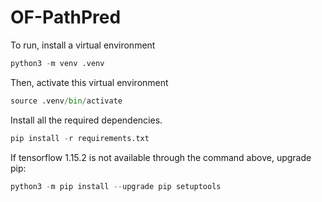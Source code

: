 # OF-PathPred

To run, install a virtual environment
```Python
python3 -m venv .venv
```

Then, activate this virtual environment
```Python
source .venv/bin/activate
```

Install all the required dependencies. 
```Python
pip install -r requirements.txt
```

If tensorflow 1.15.2 is not available through the command above, upgrade pip:
```Python
python3 -m pip install --upgrade pip setuptools
```
